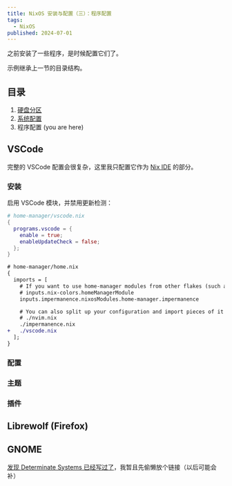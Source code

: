 ```yaml
---
title: NixOS 安装与配置（三）：程序配置
tags:
  - NixOS
published: 2024-07-01
---
```


之前安装了一些程序，是时候配置它们了。

示例继承上一节的目录结构。

## 目录

1. [硬盘分区](./nixos-disko.md)
2. [系统配置](./nixos-configuration.md)
3. 程序配置 (you are here)

## VSCode

完整的 VSCode 配置会很复杂，这里我只配置它作为 [Nix IDE](https://github.com/nix-community/vscode-nix-ide) 的部分。

### 安装

启用 VSCode 模块，并禁用更新检测：

```nix
# home-manager/vscode.nix
{
  programs.vscode = {
    enable = true;
    enableUpdateCheck = false;
  };
}
```

```diff
# home-manager/home.nix
{
  imports = [
    # If you want to use home-manager modules from other flakes (such as nix-colors):
    # inputs.nix-colors.homeManagerModule
    inputs.impermanence.nixosModules.home-manager.impermanence

    # You can also split up your configuration and import pieces of it here:
    # ./nvim.nix
    ./impermanence.nix
+   ./vscode.nix
  ];
}
```

### 配置

### 主题

### 插件

## Librewolf (Firefox)

## GNOME

[发现 Determinate Systems 已经写过了](https://determinate.systems/posts/declarative-gnome-configuration-with-nixos/)，我暂且先偷懒放个链接（以后可能会补）
